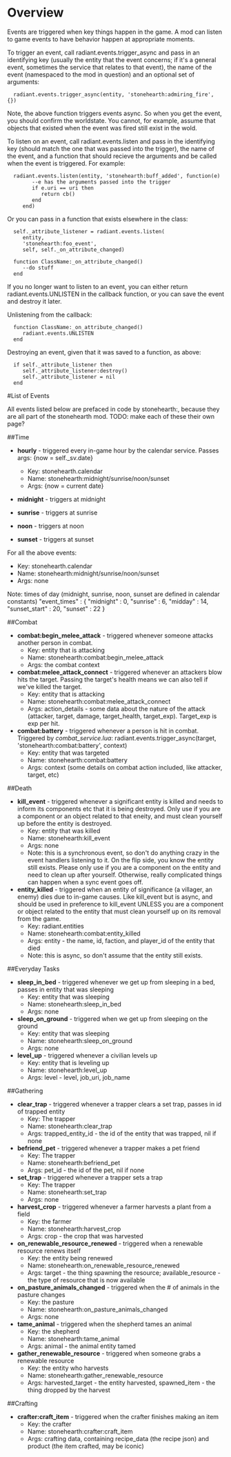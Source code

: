 # Overview

Events are triggered when key things happen in the game. A mod can listen to game events to have behavior happen at appropriate moments. 

To trigger an event, call radiant.events.trigger_async and pass in an identifying key (usually the entity that the event concerns; if it's a general event, sometimes the service that relates to that event), the name of the event (namespaced to the mod in question) and an optional set of arguments: 

      radiant.events.trigger_async(entity, 'stonehearth:admiring_fire', {})

Note, the above function triggers events async. So when you get the event, you should confirm the worldstate. You cannot, for example, assume that objects that existed when the event was fired still exist in the wold. 

To listen on an event, call radiant.events.listen and pass in the identifying key (should match the one that was passed into the trigger), the name of the event, and a function that should recieve the arguments and be called when the event is triggered. For example: 

      radiant.events.listen(entity, 'stonehearth:buff_added', function(e)
            --e has the arguments passed into the trigger
            if e.uri == uri then
               return cb()
            end
         end)

Or you can pass in a function that exists elsewhere in the class: 

      self._attribute_listener = radiant.events.listen(
         entity,
         'stonehearth:foo_event',
         self, self._on_attribute_changed)

      function ClassName:_on_attribute_changed()
         --do stuff
      end


If you no longer want to listen to an event, you can either return radiant.events.UNLISTEN in the callback function, or you can save the event and destroy it later. 

Unlistening from the callback: 

      function ClassName:_on_attribute_changed()
         radiant.events.UNLISTEN
      end

Destroying an event, given that it was saved to a function, as above: 

      if self._attribute_listener then
         self._attribute_listener:destroy()
         self._attribute_listener = nil
      end

#List of Events

All events listed below are prefaced in code by stonehearth:, because they are all part of the stonehearth mod. TODO: make each of these their own page?

##Time

   - **hourly** - triggered every in-game hour by the calendar service. Passes args: {now = self._sv.date}
      - Key: stonehearth.calendar 
      - Name: stonehearth:midnight/sunrise/noon/sunset
      - Args: {now = current date}

   - **midnight** - triggers at midnight
   - **sunrise** - triggers at sunrise
   - **noon** - triggers at noon
   - **sunset** - triggers at sunset

For all the above events: 
   
   - Key: stonehearth.calendar 
   - Name: stonehearth:midnight/sunrise/noon/sunset
   - Args: none

Note: times of day (midnight, sunrise, noon, sunset are defined in calendar constants)
      "event_times" : {
         "midnight" : 0,
         "sunrise" : 6,
         "midday" : 14,
         "sunset_start" : 20,
         "sunset" : 22
      }

##Combat
   
   - **combat:begin\_melee\_attack** - triggered whenever someone attacks another person in combat.
      - Key: entity that is attacking
      - Name: stonehearth:combat:begin\_melee\_attack
      - Args: the combat context
   - **combat:melee\_attack\_connect** - triggered whenever an attackers blow hits the target. Passing the target's health means we can also tell if we've killed the target. 
      - Key: entity that is attacking
      - Name: stonehearth:combat:melee\_attack\_connect
      - Args: action_details - some data about the nature of the attack (attacker, target, damage, target_health, target_exp). Target_exp is exp per hit.
   - **combat:battery** - triggered whenever a person is hit in combat. Triggered by _combat\_service.lua_: radiant.events.trigger_async(target, 'stonehearth:combat:battery', context)
      - Key: entity that was targeted
      - Name: stonehearth:combat:battery  
      - Args: context (some details on combat action included, like attacker, target, etc)

##Death

   - **kill_event** - triggered whenever a significant entity is killed and needs to inform its components etc that it is being destroyed. Only use if you are a component or an object related to that eneity, and must clean yourself up before the entity is destroyed. 
      - Key: entity that was killed
      - Name: stonehearth:kill_event
      - Args: none
      - Note: this is a synchronous event, so don't do anything crazy in the event handlers listening to it. On the flip side, you know the entity still exists. Please only use if you are a component on the entity and need to clean up after yourself. Otherwise, really complicated things can happen when a sync event goes off. 
   - **entity_killed** - triggered when an entity of significance (a villager, an enemy) dies due to in-game causes. Like kill_event but is async, and should be used in preference to kill_event UNLESS you are a component or object related to the entity that must clean yourself up on its removal from the game.
      - Key: radiant.entities 
      - Name: stonehearth:combat:entity_killed
      - Args: entity - the name, id, faction, and player_id of the entity that died
      - Note: this is async, so don't assume that the entity still exists. 


##Everyday Tasks
   
   - **sleep\_in\_bed** - triggered whenever we get up from sleeping in a bed, passes in entity that was sleeping
      - Key: entity that was sleeping
      - Name: stonehearth:sleep\_in\_bed
      - Args: none
   - **sleep\_on\_ground** - triggered when we get up from sleeping on the ground
      - Key: entity that was sleeping
      - Name: stonehearth:sleep\_on\_ground
      - Args: none
   - **level\_up** - triggered whenever a civilian levels up
      - Key: entity that is leveling up
      - Name: stonehearth:level_up
      - Args: level - level, job\_uri, job\_name

##Gathering

   - **clear\_trap** - triggered whenever a trapper clears a set trap, passes in id of trapped entity
      - Key: The trapper
      - Name: stonehearth:clear\_trap
      - Args: trapped\_entity\_id - the id of the entity that was trapped, nil if none
   - **befriend\_pet** - triggered whenever a trapper makes a pet friend
      - Key: The trapper
      - Name: stonehearth:befriend\_pet
      - Args: pet_id - the id of the pet, nil if none
   - **set\_trap** - triggered whenever a trapper sets a trap
      - Key: The trapper
      - Name: stonehearth:set\_trap
      - Args: none
   - **harvest\_crop** - triggered whenever a farmer harvests a plant from a field
      - Key: the farmer
      - Name: stonehearth:harvest\_crop
      - Args: crop - the crop that was harvested
   - **on\_renewable\_resource\_renewed** - triggered when a renewable resource renews itself
      - Key: the entity being renewed
      - Name: stonehearth:on\_renewable\_resource\_renewed
      - Args: target - the thing spawning the resource; available_resource - the type of resource that is now available
   - **on\_pasture\_animals\_changed** - triggered when the # of animals in the pasture changes
      - Key: the pasture
      - Name: stonehearth:on\_pasture\_animals\_changed
      - Args: none
   - **tame\_animal** - triggered when the shepherd tames an animal
      - Key: the shepherd
      - Name: stonehearth:tame\_animal
      - Args: animal - the animal entity tamed
   - **gather\_renewable\_resource** - triggered when someone grabs a renewable resource
      - Key: the entity who harvests
      - Name: stonehearth:gather\_renewable\_resource
      - Args: harvested\_target - the entity harvested, spawned\_item - the thing dropped by the harvest


##Crafting

   - **crafter:craft\_item** - triggered when the crafter finishes making an item
      - Key: the crafter
      - Name: stonehearth:crafter:craft\_item
      - Args: crafting data, containing recipe_data (the recipe json) and product (the item crafted, may be iconic)